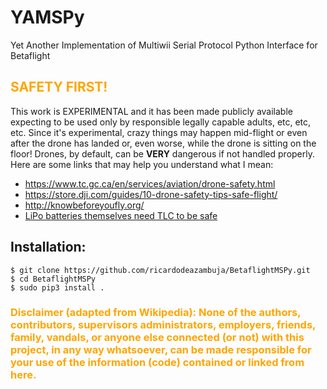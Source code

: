 # YAMSPy
Yet Another Implementation of Multiwii Serial Protocol Python Interface for Betaflight

## <span style="color:orange;">SAFETY FIRST!</span>
This work is EXPERIMENTAL and it has been made publicly available expecting to be used only by responsible legally capable adults, etc, etc, etc. Since it's experimental, crazy things may happen mid-flight or even after the drone has landed or, even worse, while the drone is sitting on the floor! Drones, by default, can be **VERY** dangerous if not handled properly. Here are some links that may help you understand what I mean:
- https://www.tc.gc.ca/en/services/aviation/drone-safety.html
- https://store.dji.com/guides/10-drone-safety-tips-safe-flight/
- http://knowbeforeyoufly.org/
- [LiPo batteries themselves need TLC to be safe](https://www.robotshop.com/media/files/pdf/hyperion-g5-50c-3s-1100mah-lipo-battery-User-Guide.pdf)

## Installation:
```
$ git clone https://github.com/ricardodeazambuja/BetaflightMSPy.git
$ cd BetaflightMSPy
$ sudo pip3 install .
```


### <span style="color:orange;">**Disclaimer (adapted from Wikipedia):** None of the authors, contributors, supervisors administrators, employers, friends, family, vandals, or anyone else connected (or not) with this project, in any way whatsoever, can be made responsible for your use of the information (code) contained or linked from here.</span>
